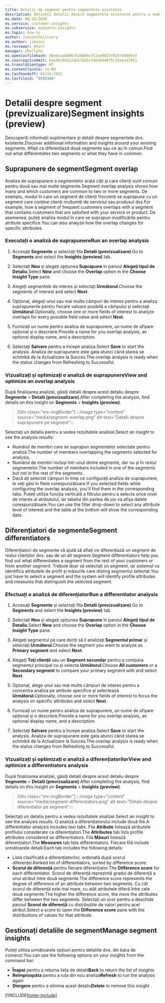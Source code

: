 ```yaml
---
title: Detalii de segment pentru segmentele existente
description: Obțineți detalii despre segmentele existente pentru a vedea diferențele și punctele comune.
ms.date: 06/10/2020
ms.service: customer-insights
ms.subservice: audience-insights
ms.topic: how-to
author: JimsonChalissery
ms.author: jimsonc
ms.reviewer: mhart
manager: shellyha
ms.openlocfilehash: 90ebcaab896c628b04e751ad9857e924749895e7
ms.sourcegitcommit: bae40184312ab27b95c140a044875c2daea37951
ms.translationtype: HT
ms.contentlocale: ro-RO
ms.lasthandoff: 03/15/2021
ms.locfileid: "5595349"
---
```

# <a name="segment-insights-preview"></a><span data-ttu-id="7e05b-103">Detalii despre segment (previzualizare)</span><span class="sxs-lookup"><span data-stu-id="7e05b-103">Segment insights (preview)</span></span>

<span data-ttu-id="7e05b-104">Descoperiți informații suplimentare și detalii despre segmentele dvs. existente.</span><span class="sxs-lookup"><span data-stu-id="7e05b-104">Discover additional information and insights around your existing segments.</span></span> <span data-ttu-id="7e05b-105">Aflați ce diferențiază două segmente sau ce au în comun.</span><span class="sxs-lookup"><span data-stu-id="7e05b-105">Find out what differentiates two segments or what they have in common.</span></span>

## <a name="segment-overlap"></a><span data-ttu-id="7e05b-106">Suprapunere de segment</span><span class="sxs-lookup"><span data-stu-id="7e05b-106">Segment overlap</span></span>

<span data-ttu-id="7e05b-107">Analiza de suprapunere a segmentelor arată câți și care clienți sunt comuni pentru două sau mai multe segmente.</span><span class="sxs-lookup"><span data-stu-id="7e05b-107">Segment overlap analysis shows how many and which customers are common to two or more segments.</span></span> <span data-ttu-id="7e05b-108">De exemplu, modul în care un segment de clienți frecvenți se suprapune cu un segment care conține clienți mulțumiți de serviciul sau produsul dvs.</span><span class="sxs-lookup"><span data-stu-id="7e05b-108">For example, how a segment of frequent customers overlaps with a segment that contains customers that are satisfied with your service or product.</span></span>
<span data-ttu-id="7e05b-109">De asemenea, puteți analiza modul în care se suprapun modificările pentru atribute specifice.</span><span class="sxs-lookup"><span data-stu-id="7e05b-109">You can also analyze how the overlap changes for specific attributes.</span></span>

### <a name="run-an-overlap-analysis"></a><span data-ttu-id="7e05b-110">Executați o analiză de suprapunere</span><span class="sxs-lookup"><span data-stu-id="7e05b-110">Run an overlap analysis</span></span>

1. <span data-ttu-id="7e05b-111">Accesați **Segmente** și selectați fila **Detalii (previzualizare)**.</span><span class="sxs-lookup"><span data-stu-id="7e05b-111">Go to **Segments** and select the **Insights (preview)** tab.</span></span>

1. <span data-ttu-id="7e05b-112">Selectați **Nou** și alegeți opțiunea **Suprapune** în panoul **Alegeți tipul de Detaliu**.</span><span class="sxs-lookup"><span data-stu-id="7e05b-112">Select **New** and choose the **Overlap** option in the **Choose Insight Type** pane.</span></span>

1. <span data-ttu-id="7e05b-113">Alegeți segmentele de interes și selectați **Următorul**.</span><span class="sxs-lookup"><span data-stu-id="7e05b-113">Choose the segments of interest and select **Next**.</span></span>

1. <span data-ttu-id="7e05b-114">Opțional, alegeți unul sau mai multe câmpuri de interes pentru a analiza suprapunerile pentru fiecare valoare posibilă a câmpului și selectați **Următorul**.</span><span class="sxs-lookup"><span data-stu-id="7e05b-114">Optionally, choose one or more fields of interest to analyze overlaps for every possible field value and select **Next**.</span></span>

1. <span data-ttu-id="7e05b-115">Furnizați un nume pentru analiza de suprapunere, un nume de afișare opțional și o descriere.</span><span class="sxs-lookup"><span data-stu-id="7e05b-115">Provide a name for you overlap analysis, an optional display name, and a description.</span></span>

1. <span data-ttu-id="7e05b-116">Selectați **Salvare** pentru a începe analiza.</span><span class="sxs-lookup"><span data-stu-id="7e05b-116">Select **Save** to start the analysis.</span></span> <span data-ttu-id="7e05b-117">Analiza de suprapunere este gata atunci când starea se schimbă de la Actualizare la Succes.</span><span class="sxs-lookup"><span data-stu-id="7e05b-117">The overlap analysis is ready when the status changes from Refreshing to Successful.</span></span>

### <a name="view-and-optimize-an-overlap-analysis"></a><span data-ttu-id="7e05b-118">Vizualizați și optimizați o analiză de suprapunere</span><span class="sxs-lookup"><span data-stu-id="7e05b-118">View and optimize an overlap analysis</span></span>

<span data-ttu-id="7e05b-119">După finalizarea analizei, găsiți detalii despre acest detaliu despre **Segmente** > **Detalii (previzualizare)**.</span><span class="sxs-lookup"><span data-stu-id="7e05b-119">After completing the analysis, find details on this insight on **Segments** > **Insights (preview)**.</span></span>

> [!div class="mx-imgBorder"]
> :::image type="content" source="media/segment-overlap.png" alt-text="Detalii despre suprapunere pe segment":::

<span data-ttu-id="7e05b-121">Selectați un detaliu pentru a vedea rezultatele analizei:</span><span class="sxs-lookup"><span data-stu-id="7e05b-121">Select an insight to see the analysis results:</span></span>

- <span data-ttu-id="7e05b-122">Numărul de membri care se suprapun segmentelor selectate pentru analiză.</span><span class="sxs-lookup"><span data-stu-id="7e05b-122">The number of members overlapping the segments selected for analysis.</span></span>
- <span data-ttu-id="7e05b-123">Numărul de membri incluși într-unul dintre segmente, dar nu și în restul segmentelor.</span><span class="sxs-lookup"><span data-stu-id="7e05b-123">The number of members included in one of the segments but not in the rest of the segments.</span></span>
- <span data-ttu-id="7e05b-124">Dacă ați selectat câmpuri în timp ce configurați analiza de suprapunere, le veți găsi în filele corespunzătoare.</span><span class="sxs-lookup"><span data-stu-id="7e05b-124">If you selected fields while configuring the overlap analysis, you'll find them in the corresponding tabs.</span></span> <span data-ttu-id="7e05b-125">Puteți utiliza funcția verticală a filtrului pentru a selecta orice nivel de interes al atributului, iar tabelul din partea de jos va afișa datele corespunzătoare.</span><span class="sxs-lookup"><span data-stu-id="7e05b-125">You can use the filter drop-down to select any attribute level of interest and the table at the bottom will show the corresponding data.</span></span>

## <a name="segment-differentiators"></a><span data-ttu-id="7e05b-126">Diferențiatori de segmente</span><span class="sxs-lookup"><span data-stu-id="7e05b-126">Segment differentiators</span></span>

<span data-ttu-id="7e05b-127">Diferențiatori de segmente vă ajută să aflați ce diferențiază un segment de restul clienților dvs. sau de un alt segment.</span><span class="sxs-lookup"><span data-stu-id="7e05b-127">Segment differentiators help you find out what differentiates a segment from the rest of your customers or from another segment.</span></span> <span data-ttu-id="7e05b-128">Trebuie doar să selectați un segment, iar sistemul va identifica atributele de profil și măsurile care disting segmentul selectat.</span><span class="sxs-lookup"><span data-stu-id="7e05b-128">You just have to select a segment and the system will identify profile attributes and measures that distinguish the selected segment.</span></span>

### <a name="run-a-differentiator-analysis"></a><span data-ttu-id="7e05b-129">Efectuați o analiză de diferențiator</span><span class="sxs-lookup"><span data-stu-id="7e05b-129">Run a differentiator analysis</span></span>

1. <span data-ttu-id="7e05b-130">Accesați **Segmente** și selectați fila **Detalii (previzualizare)**.</span><span class="sxs-lookup"><span data-stu-id="7e05b-130">Go to **Segments** and select the **Insights (preview)** tab.</span></span>

1. <span data-ttu-id="7e05b-131">Selectați **Nou** și alegeți opțiunea **Suprapune** în panoul **Alegeți tipul de Detaliu**.</span><span class="sxs-lookup"><span data-stu-id="7e05b-131">Select **New** and choose the **Overlap** option in the **Choose Insight Type** pane.</span></span>

1. <span data-ttu-id="7e05b-132">Alegeți segmentul pe care doriți să îl analizați **Segmentul primar** și selectați **Următorul**.</span><span class="sxs-lookup"><span data-stu-id="7e05b-132">Choose the segment you want to analyze as **Primary segment** and select **Next**.</span></span>

1. <span data-ttu-id="7e05b-133">Alegeți **Toți clienții** sau un **Segment secundar** pentru a compara segmentul principal cu și selecta **Următorul**.</span><span class="sxs-lookup"><span data-stu-id="7e05b-133">Choose **All customers** or a **Secondary segment** to compare your primary segment with and select **Next**.</span></span>

1. <span data-ttu-id="7e05b-134">Opțional, alege unul sau mai multe câmpuri de interes pentru a concentra analiza pe atribute specifice și selectează **Următorul**.</span><span class="sxs-lookup"><span data-stu-id="7e05b-134">Optionally, choose one or more fields of interest to focus the analysis on specific attributes and select **Next**.</span></span>

1. <span data-ttu-id="7e05b-135">Furnizați un nume pentru analiza de suprapunere, un nume de afișare opțional și o descriere.</span><span class="sxs-lookup"><span data-stu-id="7e05b-135">Provide a name for you overlap analysis, an optional display name, and a description.</span></span>

1. <span data-ttu-id="7e05b-136">Selectați **Salvare** pentru a începe analiza.</span><span class="sxs-lookup"><span data-stu-id="7e05b-136">Select **Save** to start the analysis.</span></span> <span data-ttu-id="7e05b-137">Analiza de suprapunere este gata atunci când starea se schimbă de la Actualizare la Succes.</span><span class="sxs-lookup"><span data-stu-id="7e05b-137">The overlap analysis is ready when the status changes from Refreshing to Successful.</span></span>

### <a name="view-and-optimize-a-differentiators-analysis"></a><span data-ttu-id="7e05b-138">Vizualizați și optimizați o analiză a diferențiatorilor</span><span class="sxs-lookup"><span data-stu-id="7e05b-138">View and optimize a differentiators analysis</span></span>

<span data-ttu-id="7e05b-139">După finalizarea analizei, găsiți detalii despre acest detaliu despre **Segmente** > **Detalii (previzualizare)**.</span><span class="sxs-lookup"><span data-stu-id="7e05b-139">After completing the analysis, find details on this insight on **Segments** > **Insights (preview)**.</span></span>

> [!div class="mx-imgBorder"]
> :::image type="content" source="media/segment-differentiators.png" alt-text="Detalii despre diferențiator pe segment":::

<span data-ttu-id="7e05b-141">Selectați un detaliu pentru a vedea rezultatele analizei.</span><span class="sxs-lookup"><span data-stu-id="7e05b-141">Select an insight to see the analysis results.</span></span> <span data-ttu-id="7e05b-142">O analiză a diferențiatorului include două file.</span><span class="sxs-lookup"><span data-stu-id="7e05b-142">A differentiator analysis includes two tabs.</span></span> <span data-ttu-id="7e05b-143">Fila **Atribute** listează atributele profilului considerate ca diferențiatori.</span><span class="sxs-lookup"><span data-stu-id="7e05b-143">The **Attributes** tab lists profile attributes considered as differentiators.</span></span> <span data-ttu-id="7e05b-144">Fila **Măsuri** listează diferențiatori.</span><span class="sxs-lookup"><span data-stu-id="7e05b-144">The **Measures** tab lists differentiators.</span></span> <span data-ttu-id="7e05b-145">Fiecare filă include următoarele detalii:</span><span class="sxs-lookup"><span data-stu-id="7e05b-145">Each tab includes the following details:</span></span>

- <span data-ttu-id="7e05b-146">Lista clasificată a diferențiatorilor, ordonată după scorul diferenței.</span><span class="sxs-lookup"><span data-stu-id="7e05b-146">Ranked list of differentiators, sorted by difference score.</span></span>
- <span data-ttu-id="7e05b-147">**Scorul de diferență** pentru fiecare diferențiator.</span><span class="sxs-lookup"><span data-stu-id="7e05b-147">The **Difference score** for each differentiator.</span></span> <span data-ttu-id="7e05b-148">Scorul de diferență reprezintă gradul de diferență a unui atribut între două segmente.</span><span class="sxs-lookup"><span data-stu-id="7e05b-148">The difference score represents the degree of difference of an attribute between two segments.</span></span> <span data-ttu-id="7e05b-149">Cu cât scorul de diferență este mai mare, cu atât atributele diferă între cele două segmente.</span><span class="sxs-lookup"><span data-stu-id="7e05b-149">The higher the difference score, the more the attributes differ between the two segments.</span></span> <span data-ttu-id="7e05b-150">Selectați un scor pentru a deschide panoul **Scorul de diferență** cu distribuțiile de valori pentru acel atribut.</span><span class="sxs-lookup"><span data-stu-id="7e05b-150">Select a score to open the **Difference score** pane with the distributions of values for that attribute.</span></span>

## <a name="manage-segment-insights"></a><span data-ttu-id="7e05b-151">Gestionați detaliile de segment</span><span class="sxs-lookup"><span data-stu-id="7e05b-151">Manage segment insights</span></span>

<span data-ttu-id="7e05b-152">Puteți utiliza următoarele opțiuni pentru detaliile dvs. din bara de comenzi:</span><span class="sxs-lookup"><span data-stu-id="7e05b-152">You can use the following options on your insights from the command bar:</span></span>

- <span data-ttu-id="7e05b-153">**Înapoi** pentru a returna lista de detalii</span><span class="sxs-lookup"><span data-stu-id="7e05b-153">**Back** to return the list of insights</span></span>
- <span data-ttu-id="7e05b-154">**Reîmprospăta** pentru a rula din nou analiza</span><span class="sxs-lookup"><span data-stu-id="7e05b-154">**Refresh** to run the analysis again</span></span>
- <span data-ttu-id="7e05b-155">**Ștergere** pentru a elimina acest detaliu</span><span class="sxs-lookup"><span data-stu-id="7e05b-155">**Delete** to remove this insight</span></span>


[!INCLUDE[footer-include](../includes/footer-banner.md)]